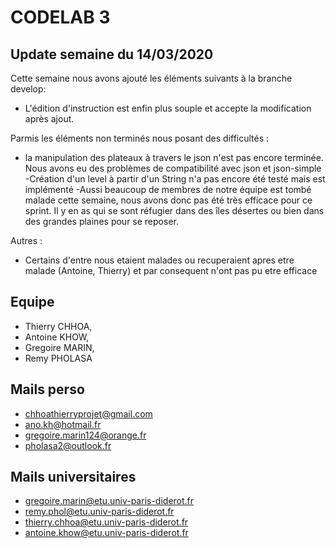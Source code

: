 # CODELAB 3

## Update semaine du 14/03/2020

Cette semaine nous avons ajouté les éléments suivants à la branche develop:
- L'édition d'instruction est enfin plus souple et accepte la modification après ajout. 

Parmis les éléments non terminés nous posant des difficultés :
- la manipulation des plateaux à travers le json n'est pas encore terminée. Nous avons eu des problèmes de compatibilité avec json et json-simple
-Création d'un level à partir d'un String n'a pas encore été testé mais est implémenté
-Aussi beaucoup de membres de notre équipe est tombé malade cette semaine, nous avons donc pas été très efficace pour ce sprint. Il y en as qui se sont réfugier dans des îles désertes ou bien dans des grandes plaines pour se reposer.

Autres :
- Certains d'entre nous etaient malades ou recuperaient apres etre malade (Antoine, Thierry) et par consequent n'ont pas pu etre efficace

## Equipe

- Thierry CHHOA,
- Antoine KHOW,
- Gregoire  MARIN,
- Remy PHOLASA

## Mails perso

- chhoathierryprojet@gmail.com
- ano.kh@hotmail.fr
- gregoire.marin124@orange.fr
- pholasa2@outlook.fr

## Mails universitaires

- gregoire.marin@etu.univ-paris-diderot.fr
- remy.phol@etu.univ-paris-diderot.fr
- thierry.chhoa@etu.univ-paris-diderot.fr
- antoine.khow@etu.univ-paris-diderot.fr
